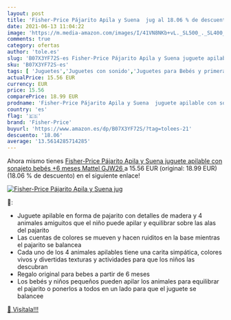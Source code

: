 ```yaml
---
layout: post
title: 'Fisher-Price Pájarito Apila y Suena  jug al 18.06 % de descuento'
date: 2021-06-13 11:04:22
image: 'https://m.media-amazon.com/images/I/41VN8NKb+vL._SL500_._SL400_.jpg'
comments: true
category: ofertas
author: 'tole.es'
slug: 'B07X3YF72S-es Fisher-Price Pájarito Apila y Suena juguete apilable con...'
sku: 'B07X3YF72S-es'
tags: [ 'Juguetes','Juguetes con sonido','Juguetes para Bebés y primera infancia','Juguetes y juegos','bebés','fisher-price', ]
actualPrice: 15.56 EUR
currency: EUR
price: 15.56
comparePrice: 18.99 EUR
prodname: 'Fisher-Price Pájarito Apila y Suena  juguete apilable con sonajeto bebés +6 meses  Mattel GJW26 '
country: 'es'
flag: '🇪🇸'
brand: 'Fisher-Price'
buyurl: 'https://www.amazon.es/dp/B07X3YF72S/?tag=tolees-21'
descuento: '18.06'
average: '13.5614285714285'
---
```


Ahora mismo tienes [Fisher-Price Pájarito Apila y Suena  juguete apilable con sonajeto bebés +6 meses  Mattel GJW26 ](https://www.amazon.es/dp/B07X3YF72S/?tag=tolees-21) a 15.56 EUR (original: 18.99 EUR) (18.06 %  de descuento) en el siguiente enlace!

[![Fisher-Price Pájarito Apila y Suena  jug](https://m.media-amazon.com/images/I/41VN8NKb+vL._SL500_._SL400_.jpg)](https://www.amazon.es/dp/B07X3YF72S/?tag=tolees-21)

🔎:

- Juguete apilable en forma de pajarito con detalles de madera y 4 animales amiguitos que el niño puede apilar y equilibrar sobre las alas del pajarito
- Las cuentas de colores se mueven y hacen ruiditos en la base mientras el pajarito se balancea
- Cada uno de los 4 animales apilables tiene una carita simpática, colores vivos y divertidas texturas y actividades para que los niños las descubran
- Regalo original para bebes a partir de 6 meses
- Los bebés y niños pequeños pueden apilar los animales para equilibrar el pajarito o ponerlos a todos en un lado para que el juguete se balancee

[🛒 Visítala!!!](https://www.amazon.es/dp/B07X3YF72S/?tag=tolees-21)
